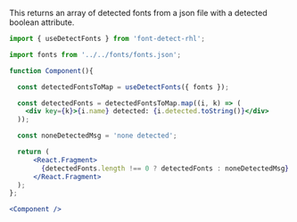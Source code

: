 <!-- # useDetectFonts -->
This returns an array of detected fonts from a json file with a detected boolean attribute.
```jsx
import { useDetectFonts } from 'font-detect-rhl';

import fonts from '../../fonts/fonts.json';

function Component(){

  const detectedFontsToMap = useDetectFonts({ fonts });

  const detectedFonts = detectedFontsToMap.map((i, k) => (
    <div key={k}>{i.name} detected: {i.detected.toString()}</div>
  ));

  const noneDetectedMsg = 'none detected';

  return (
      <React.Fragment>
        {detectedFonts.length !== 0 ? detectedFonts : noneDetectedMsg}
      </React.Fragment>
  );
};

<Component />
```
